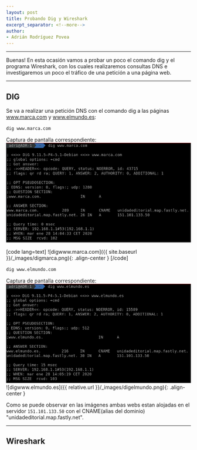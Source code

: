 ```yaml
---
layout: post
title: Probando Dig y Wireshark
excerpt_separator: <!--more-->
author:
- Adrián Rodríguez Povea
---
```


***

Buenas! En esta ocasión vamos a probar un poco el comando dig y el programa Wireshark, con los cuales realizaremos consultas DNS e investigaremos un poco el tráfico de una petición a una página web.

***

<!--more-->

## DIG    
Se va a realizar una petición DNS con el comando dig a las páginas www.marca.com y www.elmundo.es:

```bash
dig www.marca.com
```
Captura de pantalla correspondiente:    
![digwww.marca.com](/_images/digmarca.png)

[code lang=text]
![digwww.marca.com]({{ site.baseurl }}/_images/digmarca.png){: .align-center }
[/code]

```bash
dig www.elmundo.com
```
Captura de pantalla correspondiente:    
![digwww.elmundo.es](/_images/digelmundo.png)
![digwww.elmundo.es]({{ relative.url }}/_images/digelmundo.png){: .align-center }

Como se puede observar en las imágenes ambas webs estan alojadas en el servidor `151.101.133.50` con el CNAME(alias del dominio) "unidadeditorial.map.fastly.net".    

***

## Wireshark




